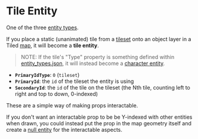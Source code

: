 # Tile Entity

One of the three [entity types](../entities/entity_types).

If you place a static (unanimated) tile from a [tileset](../Tilesets) onto an object layer in a Tiled [map](../maps), it will become a **tile entity**.

>NOTE: If the tile's "Type" property is something defined within [entity_types.json](../structure/entity_types.json), it will instead become a [character entity](../entities/character_entity).

- **`PrimaryIdType`**: `0` (`tileset`)
- **`PrimaryId`**: the `id` of the tileset the entity is using
- **`SecondaryId`**: the `id` of the tile on the tileset (the Nth tile, counting left to right and top to down, 0-indexed)

These are a simple way of making props interactable.

If you don't want an interactable prop to be be Y-indexed with other entities when drawn, you could instead put the prop in the map geometry itself and create a [null entity](../entities/null_entity) for the interactable aspects.
